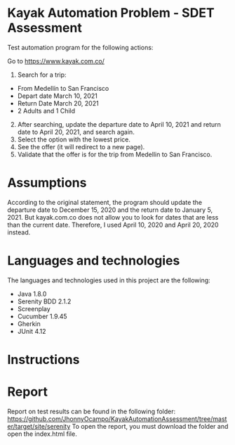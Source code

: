 # Kayak Automation Problem - SDET Assessment

Test automation program for the following actions:

Go to https://www.kayak.com.co/ 

1. Search for a trip:
  - From Medellín to San Francisco 
  - Depart date March 10, 2021 
  - Return Date March 20, 2021
  - 2 Adults and 1 Child
2. After searching, update the departure date to April 10, 2021 and return date to April 20, 2021, and search again.
3. Select the option with the lowest price.
4. See the offer (it will redirect to a new page).
5. Validate that the offer is for the trip from Medellin to San Francisco.

# Assumptions

According to the original statement, the program should update the departure date to December 15, 2020 and the return date to January 5, 2021. But kayak.com.co does not allow you to look for dates that are less than the current date. Therefore, I used April 10, 2020 and April 20, 2020 instead.

# Languages and technologies

The languages and technologies used in this project are the following:

- Java 1.8.0
- Serenity BDD 2.1.2
- Screenplay
- Cucumber 1.9.45
- Gherkin
- JUnit 4.12 

# Instructions



# Report

Report on test results can be found in the following folder: https://github.com/JhonnyOcampo/KayakAutomationAssessment/tree/master/target/site/serenity 
To open the report, you must download the folder and open the index.html file.
